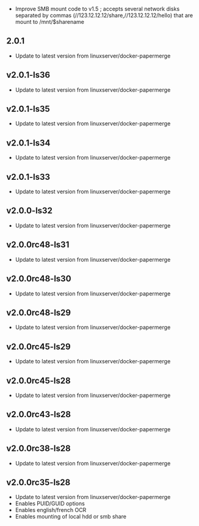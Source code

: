 - Improve SMB mount code to v1.5 ; accepts several network disks separated by commas (//123.12.12.12/share,//123.12.12.12/hello) that are mount to /mnt/$sharename

## 2.0.1

- Update to latest version from linuxserver/docker-papermerge

## v2.0.1-ls36

- Update to latest version from linuxserver/docker-papermerge

## v2.0.1-ls35

- Update to latest version from linuxserver/docker-papermerge

## v2.0.1-ls34

- Update to latest version from linuxserver/docker-papermerge

## v2.0.1-ls33

- Update to latest version from linuxserver/docker-papermerge

## v2.0.0-ls32

- Update to latest version from linuxserver/docker-papermerge

## v2.0.0rc48-ls31

- Update to latest version from linuxserver/docker-papermerge

## v2.0.0rc48-ls30

- Update to latest version from linuxserver/docker-papermerge

## v2.0.0rc48-ls29

- Update to latest version from linuxserver/docker-papermerge

## v2.0.0rc45-ls29

- Update to latest version from linuxserver/docker-papermerge

## v2.0.0rc45-ls28

- Update to latest version from linuxserver/docker-papermerge

## v2.0.0rc43-ls28

- Update to latest version from linuxserver/docker-papermerge

## v2.0.0rc38-ls28

- Update to latest version from linuxserver/docker-papermerge

## v2.0.0rc35-ls28

- Update to latest version from linuxserver/docker-papermerge
- Enables PUID/GUID options
- Enables english/french OCR
- Enables mounting of local hdd or smb share
